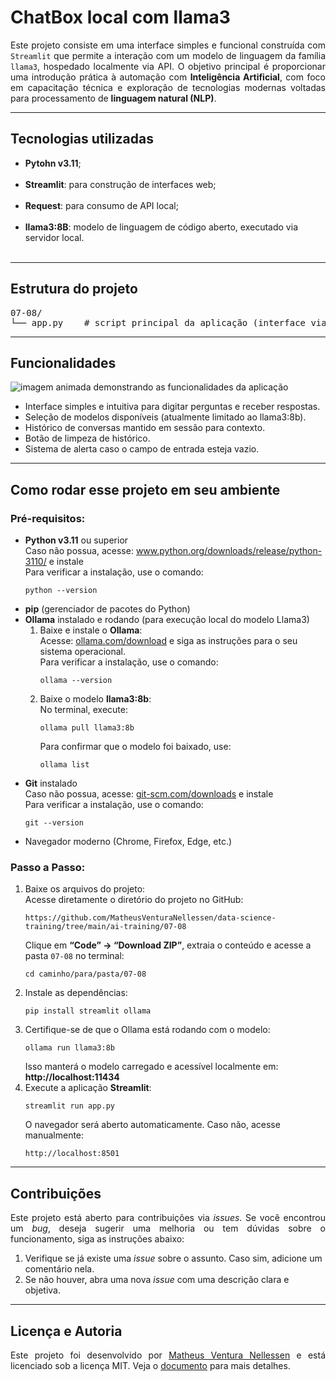 <h1>ChatBox local com llama3</h1>

<p align="justify">Este projeto consiste em uma interface simples e funcional construída com <code>Streamlit</code> que permite a interação com um modelo de linguagem da família <code>llama3</code>, hospedado localmente via API. O objetivo principal é proporcionar uma introdução prática à automação com <b>Inteligência Artificial</b>, com foco em capacitação técnica e exploração de tecnologias modernas voltadas para processamento de <b>linguagem natural (NLP)</b>.</p>

<hr>

<h2>Tecnologias utilizadas</h2>
<ul>
    <li><strong>Pytohn v3.11</strong>;</li>
    <br>
    <li><strong>Streamlit</strong>: para construção de interfaces web;</li>
    <br>
    <li><strong>Request</strong>: para consumo de API local;</li>
    <br>
    <li><strong>llama3:8B</strong>: modelo de linguagem de código aberto, executado via servidor local.</li>
    <br>
</ul>

<hr>

<h2>Estrutura do projeto</h2>

<pre>
07-08/
└── app.py    # script principal da aplicação (interface via Streamlit + consumo da API (llama3))
</pre>

<hr>

<h2>Funcionalidades</h2>
<img src="./img/demonstration.gif" alt="imagem animada demonstrando as funcionalidades da aplicação"/>
<ul>
  <li>Interface simples e intuitiva para digitar perguntas e receber respostas.</li>
  <li>Seleção de modelos disponíveis (atualmente limitado ao llama3:8b).</li>
  <li>Histórico de conversas mantido em sessão para contexto.</li>
  <li>Botão de limpeza de histórico.</li>
  <li>Sistema de alerta caso o campo de entrada esteja vazio.</li>
</ul>

<hr>

<h2>Como rodar esse projeto em seu ambiente</h2>

<h3>Pré-requisitos:</h3>
<ul>
  <li>
    <b>Python v3.11</b> ou superior
    <br>Caso não possua, acesse: 
    <a href="https://www.python.org/downloads/release/python-3110/" target="_blank">www.python.org/downloads/release/python-3110/</a> e instale
    <br>Para verificar a instalação, use o comando:
    <pre><code>python --version</code></pre>
  </li>
  <li>
    <b>pip</b> (gerenciador de pacotes do Python)
  </li>
  <li>
    <b>Ollama</b> instalado e rodando (para execução local do modelo Llama3)
    <ol>
      <li>
        Baixe e instale o <b>Ollama</b>:
        <br>Acesse: 
        <a href="https://ollama.com/download" target="_blank">ollama.com/download</a> e siga as instruções para o seu sistema operacional.
        <br>Para verificar a instalação, use o comando:
        <pre><code>ollama --version</code></pre>
      </li>
      <li>
        Baixe o modelo <b>llama3:8b</b>:
        <br>No terminal, execute:
        <pre><code>ollama pull llama3:8b</code></pre>
        Para confirmar que o modelo foi baixado, use:
        <pre><code>ollama list</code></pre>
      </li>
    </ol>
  </li>
  <li>
    <b>Git</b> instalado
    <br>Caso não possua, acesse: 
    <a href="https://git-scm.com/downloads" target="_blank">git-scm.com/downloads</a> e instale
    <br>Para verificar a instalação, use o comando:
    <pre><code>git --version</code></pre>
  </li>
  <li>
    Navegador moderno (Chrome, Firefox, Edge, etc.)
  </li>
</ul>

<h3>Passo a Passo:</h3>
<ol>
  <li>
    Baixe os arquivos do projeto:
    <br>Acesse diretamente o diretório do projeto no GitHub:
    <pre><code>https://github.com/MatheusVenturaNellessen/data-science-training/tree/main/ai-training/07-08</code></pre>
    Clique em <b>“Code” → “Download ZIP”</b>, extraia o conteúdo e acesse a pasta <code>07-08</code> no terminal:
    <pre><code>cd caminho/para/pasta/07-08</code></pre>
  </li>
  <li>
    Instale as dependências:
    <pre><code>pip install streamlit ollama</code></pre>
  </li>
  <li>
    Certifique-se de que o Ollama está rodando com o modelo:
    <pre><code>ollama run llama3:8b</code></pre>
    Isso manterá o modelo carregado e acessível localmente em: <b>http://localhost:11434</b>
  </li>
  <li>
    Execute a aplicação <b>Streamlit</b>:
    <pre><code>streamlit run app.py</code></pre>
    O navegador será aberto automaticamente. Caso não, acesse manualmente:
    <pre><code>http://localhost:8501</code></pre>
  </li>
</ol>

<hr>

<h2>Contribuições</h2>
<p align="justify">Este projeto está aberto para contribuições via <i>issues</i>. Se você encontrou um <i>bug</i>, deseja sugerir uma melhoria ou tem dúvidas sobre o funcionamento, siga as instruções abaixo:</p>
<ol>
    <li>Verifique se já existe uma <i>issue</i> sobre o assunto. Caso sim, adicione um comentário nela.</li>
    <li>Se não houver, abra uma nova <i>issue</i> com uma descrição clara e objetiva.</li>
</ol>

<hr>

<h2>Licença e Autoria</h2>
<p align="justify">Este projeto foi desenvolvido por <a href="https://github.com/MatheusVenturaNellessen">Matheus Ventura Nellessen</a> e está licenciado sob a licença MIT. Veja o <a href="../../LICENSE">documento</a> para mais detalhes.</p>

